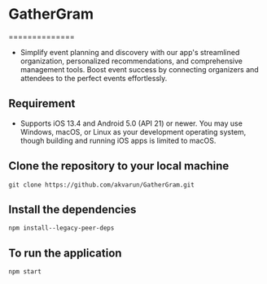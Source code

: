 # GatherGram
==============
- Simplify event planning and discovery with our app's streamlined organization, personalized recommendations, and comprehensive management tools. Boost event success by connecting organizers and attendees to the perfect events effortlessly.

## Requirement
- Supports iOS 13.4 and Android 5.0 (API 21) or newer. You may use Windows, macOS, or Linux as your development operating system, though building and running iOS apps is limited to macOS.

## Clone the repository to your local machine 
```git clone https://github.com/akvarun/GatherGram.git```
  
## Install the dependencies 
```npm install--legacy-peer-deps```

## To run the application 
```npm start```
